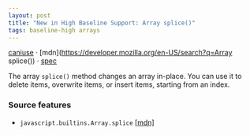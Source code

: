 ```yaml
---
layout: post
title: "New in High Baseline Support: Array splice()"
tags: baseline-high arrays
---
```


[caniuse](https://caniuse.com/?search=array-splice) · [mdn](https://developer.mozilla.org/en-US/search?q=Array splice()) · [spec](https://tc39.es/ecma262/multipage/indexed-collections.html#sec-array.prototype.splice)

The array `splice()` method changes an array in-place. You can use it to delete items, overwrite items, or insert items, starting from an index.

### Source features

- ``javascript.builtins.Array.splice`` [[mdn]](https://developer.mozilla.org/en-US/search?q=javascript.builtins.Array.splice)
